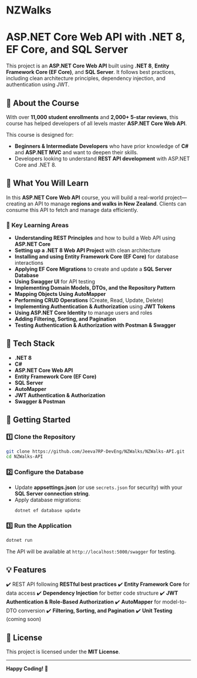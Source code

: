 # NZWalks

# ASP.NET Core Web API with .NET 8, EF Core, and SQL Server

This project is an **ASP.NET Core Web API** built using **.NET 8**, **Entity Framework Core (EF Core)**, and **SQL Server**. It follows best practices, including clean architecture principles, dependency injection, and authentication using JWT.

## 📌 About the Course
With over **11,000 student enrollments** and **2,000+ 5-star reviews**, this course has helped developers of all levels master **ASP.NET Core Web API**.

This course is designed for:
- **Beginners & Intermediate Developers** who have prior knowledge of **C#** and **ASP.NET MVC** and want to deepen their skills.
- Developers looking to understand **REST API development** with ASP.NET Core and .NET 8.

## 🚀 What You Will Learn

In this **ASP.NET Core Web API** course, you will build a real-world project—creating an API to manage **regions and walks in New Zealand**. Clients can consume this API to fetch and manage data efficiently.

### 📌 Key Learning Areas
- **Understanding REST Principles** and how to build a Web API using **ASP.NET Core**
- **Setting up a .NET 8 Web API Project** with clean architecture
- **Installing and using Entity Framework Core (EF Core)** for database interactions
- **Applying EF Core Migrations** to create and update a **SQL Server Database**
- **Using Swagger UI** for API testing
- **Implementing Domain Models, DTOs, and the Repository Pattern**
- **Mapping Objects Using AutoMapper**
- **Performing CRUD Operations** (Create, Read, Update, Delete)
- **Implementing Authentication & Authorization** using **JWT Tokens**
- **Using ASP.NET Core Identity** to manage users and roles
- **Adding Filtering, Sorting, and Pagination**
- **Testing Authentication & Authorization with Postman & Swagger**

## 📂 Tech Stack
- **.NET 8**
- **C#**
- **ASP.NET Core Web API**
- **Entity Framework Core (EF Core)**
- **SQL Server**
- **AutoMapper**
- **JWT Authentication & Authorization**
- **Swagger & Postman**

## 🔧 Getting Started
### 1️⃣ Clone the Repository
```bash
git clone https://github.com/Jeeva7RP-DevEng/NZWalks/NZWalks-API.git
cd NZWalks-API
```

### 2️⃣ Configure the Database
- Update **appsettings.json** (or use `secrets.json` for security) with your **SQL Server connection string**.
- Apply database migrations:
  ```bash
  dotnet ef database update
  ```

### 3️⃣ Run the Application
```bash
dotnet run
```

The API will be available at `http://localhost:5000/swagger` for testing.

## 💡 Features
✔️ REST API following **RESTful best practices**
✔️ **Entity Framework Core** for data access
✔️ **Dependency Injection** for better code structure
✔️ **JWT Authentication & Role-Based Authorization**
✔️ **AutoMapper** for model-to-DTO conversion
✔️ **Filtering, Sorting, and Pagination**
✔️ **Unit Testing** (coming soon)

## 📜 License
This project is licensed under the **MIT License**.

---

**Happy Coding! 🚀**
